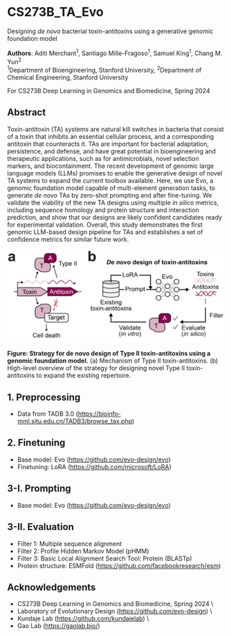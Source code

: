 # CS273B_TA_Evo
Designing _de novo_ bacterial toxin-antitoxins using a generative genomic foundation model

**Authors**: Aditi Merchant<sup>1</sup>, Santiago Mille-Fragoso<sup>1</sup>, Samuel King<sup>1</sup>, Chang M. Yun<sup>2</sup> \
<sup>1</sup>Department of Bioengineering, Stanford University, <sup>2</sup>Department of Chemical Engineering, Stanford University

For CS273B Deep Learning in Genomics and Biomedicine, Spring 2024

## Abstract
Toxin-antitoxin (TA) systems are natural kill switches in bacteria that consist of a toxin that inhibits an essential cellular process, and a corresponding antitoxin that counteracts it. TAs are important for bacterial adaptation, persistence, and defense, and have great potential in bioengineering and therapeutic applications, such as for antimicrobials, novel selection markers, and biocontainment. The recent development of genomic large language models (LLMs) promises to enable the generative design of novel TA systems to expand the current toolbox available. Here, we use Evo, a genomic foundation model capable of multi-element generation tasks, to generate _de novo_ TAs by zero-shot prompting and after fine-tuning. We validate the viability of the new TA designs using multiple _in silico_ metrics, including sequence homology and protein structure and interaction prediction, and show that our designs are likely confident candidates ready for experimental validation. Overall, this study demonstrates the first genomic LLM-based design pipeline for TAs and establishes a set of confidence metrics for similar future work.

![Figure: Strategy for de novo design of Type II toxin-antitoxins using a genomic foundation model](/docs/figure_1.png)

**Figure: Strategy for de novo design of Type II toxin-antitoxins using a genomic foundation model.** (a) Mechanism of Type II toxin-antitoxins. (b) High-level overview of the strategy for designing novel Type II toxin-antitoxins to expand the existing repertoire.

## 1. Preprocessing
* Data from TADB 3.0 (https://bioinfo-mml.sjtu.edu.cn/TADB3/browse_tax.php)

## 2. Finetuning
* Base model: Evo (https://github.com/evo-design/evo)
* Finetuning: LoRA (https://github.com/microsoft/LoRA)

## 3-I. Prompting
* Base model: Evo (https://github.com/evo-design/evo)

## 3-II. Evaluation
* Filter 1: Multiple sequence alignment
* Filter 2: Profile Hidden Markov Model (pHMM)
* Filter 3: Basic Local Alignment Search Tool: Protein (BLASTp)
* Protein structure: ESMFold (https://github.com/facebookresearch/esm)

## Acknowledgements
* CS273B Deep Learning in Genomics and Biomedicine, Spring 2024 \
* Laboratory of Evolutionary Design (https://github.com/evo-design) \
* Kundaje Lab (https://github.com/kundajelab) \
* Gao Lab (https://gaolab.bio/)
